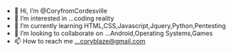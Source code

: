 - 👋 Hi, I’m @CoryfromCordesville
- 👀 I’m interested in ...coding reality 
- 🌱 I’m currently learning HTML,CSS,Javascript,Jquery,Python,Pentesting
- 💞️ I’m looking to collaborate on ...Android,Operating Systems,Games
- 📫 How to reach me ...coryblaze@gmail.com

<!---
CoryfromCordesville/CoryfromCordesville is a ✨ special ✨ repository because its `README.md` (this file) appears on your GitHub profile.
You can click the Preview link to take a look at your changes.
--->
